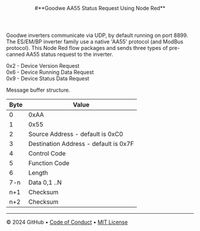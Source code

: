 <header>
#**Goodwe AA55 Status Request Using Node Red**
</header>
      
Goodwe inverters communicate via UDP, by default running on port 8899. The ES/EM/BP inverter family use a native 'AA55' protocol (and ModBus protocol). This Node Red flow packages and sends three types of pre-canned AA55 status request to the inverter.  
  
0x2 - Device Version Request  
0x6 - Device Running Data Request  
0x9 - Device Status Data Request  

Message buffer structure.  

Byte | Value
------------- | -------------
0 | 0xAA
1 | 0x55
2 | Source Address - default is 0xC0
3 | Destination Address - default is 0x7F
4 | Control Code
5 | Function Code
6 | Length
7-n | Data 0,1 ..N
n+1 | Checksum
n+2 | Checksum


<footer>

<!--
  <<< Author notes: Footer >>>
  Add a link to get support, GitHub status page, code of conduct, license link.
-->

---

&copy; 2024 GitHub &bull; [Code of Conduct](https://www.contributor-covenant.org/version/2/1/code_of_conduct/code_of_conduct.md) &bull; [MIT License](https://gh.io/mit)

</footer>
